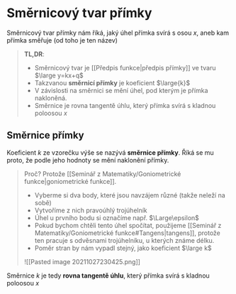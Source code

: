# Směrnicový tvar přímky
Směrnicový tvar přímky nám říká, jaký úhel přímka svírá s osou $x$, aneb kam přímka směřuje (od toho je ten název)

> **TL,DR**:
> - Směrnicový tvar je [[Předpis funkce|předpis přímky]] ve tvaru $\large y=kx+q$
> - Takzvanou **směrnicí přímky** je koeficient $\large{k}$
> - V závislosti na směrnici se mění úhel, pod kterým je přímka nakloněná.
> - Směrnice je rovna tangentě úhlu, který přímka svírá s kladnou poloosou $x$

## Směrnice přímky
Koeficient $k$ ze vzorečku výše se nazývá **směrnice přímky**. Říká se mu proto, že podle jeho hodnoty se mění naklonění přímky. 

>Proč? Protože [[Seminář z Matematiky/Goniometrické funkce|goniometrické funkce]]. 
>- Vyberme si dva body, které jsou navzájem různé (takže neleží na sobě)
>- Vytvoříme z nich pravoúhlý trojúhelník
>- Úhel u prvního bodu si označíme např. $\Large\epsilon$
>- Pokud bychom chtěli tento úhel spočítat, použijeme [[Seminář z Matematiky/Goniometrické funkce#Tangens|tangens]], protože ten pracuje s odvěsnami trojúhelníku, u kterých známe délku.
>- Poměr stran by nám vypadl stejný, jako koeficient $\large k$
>
>![[Pasted image 20211027230425.png]]

Směrnice $k$ je tedy **rovna tangentě úhlu**, který přímka svírá s kladnou poloosou $x$